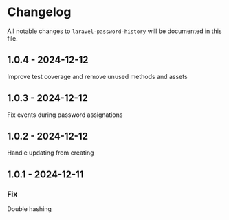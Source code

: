 # Changelog

All notable changes to `laravel-password-history` will be documented in this file.

## 1.0.4 - 2024-12-12

Improve test coverage and remove unused methods and assets

## 1.0.3 - 2024-12-12

Fix events during password assignations

## 1.0.2 - 2024-12-12

Handle updating from creating

## 1.0.1 - 2024-12-11

### Fix

Double hashing

